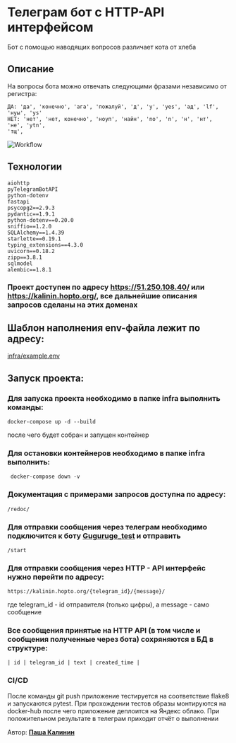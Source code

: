 # Телеграм бот с HTTP-API интерфейсом

Бот с помощью наводящих вопросов различает кота от хлеба

## Описание

На вопросы бота можно отвечать следующими фразами независимо от регистра:

    ДА: 'да', 'конечно', 'ага', 'пожалуй', 'д', 'y', 'yes', 'ад', 'lf', 'нуы', 'ys'
    НЕТ: 'нет', 'нет, конечно', 'ноуп', 'найн', 'no', 'n', 'н', 'нт', 'не', 'ytn',
    'тщ',

![Workflow](https://github.com/Pavelkalininn/fastapi_telegram_bot_ci_cd/actions/workflows/bot_workflow.yml/badge.svg)

## Технологии

    aiohttp
    pyTelegramBotAPI
    python-dotenv
    fastapi
    psycopg2==2.9.3
    pydantic==1.9.1
    python-dotenv==0.20.0
    sniffio==1.2.0
    SQLAlchemy==1.4.39
    starlette==0.19.1
    typing_extensions==4.3.0
    uvicorn==0.18.2
    zipp==3.8.1
    sqlmodel
    alembic==1.8.1

### Проект доступен по адресу https://51.250.108.40/ или https://kalinin.hopto.org/, все дальнейшие описания запросов сделаны на этих доменах
## Шаблон наполнения env-файла лежит по адресу: 

[infra/example.env](./infra/example.env)

## Запуск проекта:

### Для запуска проекта необходимо в папке infra выполнить команды:
    
    docker-compose up -d --build

после чего будет собран и запущен контейнер


### Для остановки контейнеров необходимо в папке infra выполнить:

     docker-compose down -v


### Документация с примерами запросов доступна по адресу:

    /redoc/

### Для отправки сообщения через телеграм необходимо подключится к боту [Guguruge_test](https://t.me/Guguruge_test_bot) и отправить 

    /start

### Для отправки сообщения через HTTP - API интерфейс нужно перейти по адресу:

    https://kalinin.hopto.org/{telegram_id}/{message}/

где telegram_id - id отправителя (только цифры), а message - само сообщение


### Все сообщения принятые на HTTP API (в том числе и сообщения полученные через бота) сохряняются в БД в структуре:

    | id | telegram_id | text | created_time |

### CI/CD
 После команды git push приложение тестируется на соответствие flake8 и запускаются pytest. 
 При прохождении тестов образы монтируются на docker-hub после чего приложение деплоится на Яндекс облако.
 При положительном результате в телеграм приходит отчёт о выполнении 


Автор: [__Паша Калинин__](https://github.com/Pavelkalininn)
